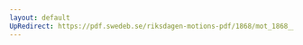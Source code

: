 ```yaml
---
layout: default
UpRedirect: https://pdf.swedeb.se/riksdagen-motions-pdf/1868/mot_1868__ak__00314/mot_1868__ak__00314_001.pdf
---
```

